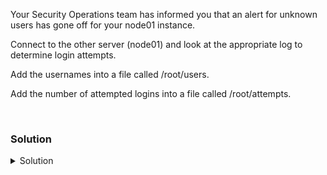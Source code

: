 Your Security Operations team has informed you that an alert for unknown users has gone off for your node01 instance.

Connect to the other server (node01) and look at the appropriate log to determine login attempts. 

Add the usernames into a file called /root/users.

Add the number of attempted logins into a file called /root/attempts. 

<br>

### Solution
<details>
<summary>Solution</summary>
Connect to node01

```plain
ssh node01
```{{exec}}

Connect 

```plain
tail -20 /var/log/auth.log
```{{exec}}

What are the invalid users? Once you've looked at this log you can probably parse it down some

```plain
grep Invalid /var/log/auth.log
```{{exec}}

Send the usernames into the file /root/users on controlplane node

Be sure to exit back to the controlplane node
```plain
exit
```

```plain
ssh node01 'grep Invalid /var/log/auth.log' > /root/users
```{{exec}}

How many total failed logins were there? Write that out to /root/attempts

```plain
echo 4 > /root/attempts
```{{exec}}
 
</details>